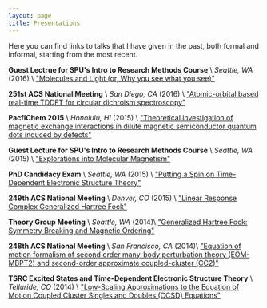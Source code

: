 ```yaml
---
layout: page
title: Presentations 
---
```


Here you can find links to talks that I have given in the past, both formal and informal, starting from the most recent.

**Guest Lectrue for SPU's Intro to Research Methods Course** \\
*Seattle, WA* (2016) \\
["Molecules and Light (or, Why you see what you see)"](/assets/SPU-2016.pdf)

**251st ACS National Meeting** \\
*San Diego, CA* (2016) \\
["Atomic-orbital based real-time TDDFT for circular dichroism spectroscopy"](/assets/RT-ECD.pdf)

**PacfiChem 2015** \\
*Honolulu, HI* (2015) \\
["Theoretical investigation of magnetic exchange interactions in dilute magnetic semiconductor quantum dots induced by defects"](/assets/MnAZO.pdf)

**Guest Lecture for SPU's Intro to Research Methods Course** \\
*Seattle, WA* (2015) \\
["Explorations into Molecular Magnetism"](/assets/SPU_Talk_2015.pdf)

**PhD Candidacy Exam** \\
*Seattle, WA* (2015) \\
["Putting a Spin on Time-Dependent Electronic Structure Theory"](/assets/GeneralExam.pdf)

**249th ACS National Meeting** \\
*Denver, CO* (2015) \\
["Linear Response Complex Generalized Hartree Fock"](/assets/TDGHF.pdf)

**Theory Group Meeting** \\
*Seattle, WA* (2014)\\
["Generalized Hartree Fock: Symmetry Breaking and Magnetic Ordering"](/assets/ghf_magnetic.pdf)

**248th ACS National Meeting** \\
*San Francisco, CA* (2014)\\
["Equation of motion formalism of second order many-body perturbation theory (EOM-MBPT2) and second-order approximate coupled-cluster (CC2)"](/assets/eompt.pdf)

**TSRC Excited States and Time-Dependent Electronic Structure Theory** \\
*Telluride, CO* (2014) \\
["Low-Scaling Approximations to the Equation of Motion Coupled Cluster Singles and Doubles (CCSD) Equations"](/assets/eompt_plain.pdf)



